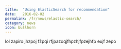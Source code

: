```yaml
---
title:  "Using ElasticSearch for recommendation"
date:   2016-02-02
permalink: /fr/news/elastic-search/
category: news
icon: bullhorn
---
```

lol zapiro jhzpoj fẑpqi rfjpazoqjfhpzhjfpzejhfp eujf zepo